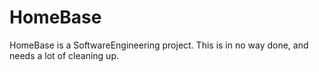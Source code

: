 # HomeBase
HomeBase is a SoftwareEngineering project. This is in no way done, and needs a lot of cleaning up.
